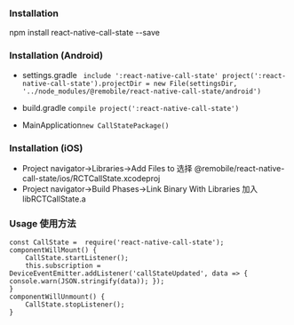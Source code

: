 ### Installation
npm install react-native-call-state --save

### Installation (Android)
- settings.gradle `
include ':react-native-call-state'
project(':react-native-call-state').projectDir = new File(settingsDir, '../node_modules/@remobile/react-native-call-state/android')`

- build.gradle `compile project(':react-native-call-state')`

- MainApplication`new CallStatePackage()`

### Installation (iOS)
- Project navigator->Libraries->Add Files to 选择 @remobile/react-native-call-state/ios/RCTCallState.xcodeproj
- Project navigator->Build Phases->Link Binary With Libraries 加入 libRCTCallState.a

### Usage 使用方法

    const CallState =  require('react-native-call-state');
    componentWillMount() {
        CallState.startListener();
        this.subscription = DeviceEventEmitter.addListener('callStateUpdated', data => { console.warn(JSON.stringify(data)); });
    }
    componentWillUnmount() {
        CallState.stopListener();
    }
